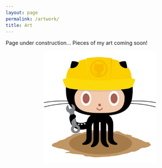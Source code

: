 ```yaml
---
layout: page
permalink: /artwork/
title: Art
---
```


Page under construction... Pieces of my art coming soon!

<p align="center">
  <img src="/images/404.jpg" alt="Profile photo" width="300">
</p>
